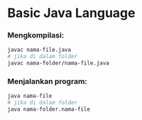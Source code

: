 <h1>Basic Java Language</h1>

<h3>Mengkompilasi:</h3>

```bash
javac nama-file.java
# jika di dalam folder
javac nama-folder/nama-file.java
```

<h3>Menjalankan program:</h3>

```bash
java nama-file
# jika di dalam folder
java nama-folder.nama-file
```